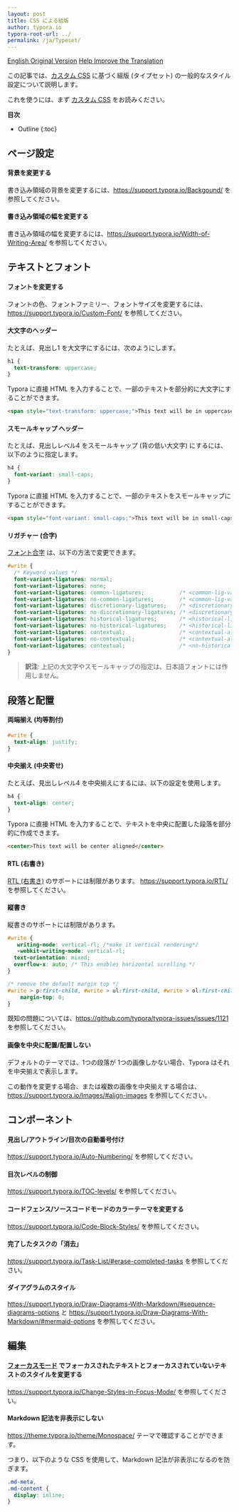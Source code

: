 ```yaml
---
layout: post
title: CSS による組版
author: typora.io
typora-root-url: ../
permalink: /ja/Typeset/
---
```


[English Original Version](/Typeset/) [Help Improve the Translation](https://github.com/typora/wiki-website)

この記事では、[カスタム CSS](https://support.typora.io/Add-Custom-CSS/) に基づく組版 (タイプセット) の一般的なスタイル設定について説明します。

これを使うには、まず [カスタム CSS](https://support.typora.io/Add-Custom-CSS/) をお読みください。

**目次**

* Outline
{:toc}


## ページ設定

#### 背景を変更する

書き込み領域の背景を変更するには、<https://support.typora.io/Backgound/> を参照してください。

#### 書き込み領域の幅を変更する

書き込み領域の幅を変更するには、<https://support.typora.io/Width-of-Writing-Area/> を参照してください。

## テキストとフォント

#### フォントを変更する

フォントの色、フォントファミリー、フォントサイズを変更するには、<https://support.typora.io/Custom-Font/> を参照してください。

#### 大文字のヘッダー

たとえば、見出し1 を大文字にするには、次のようにします。

```css
h1 {
  text-transform: uppercase;
}
```

Typora に直接 HTML を入力することで、一部のテキストを部分的に大文字にすることができます。

```html
<span style="text-transform: uppercase;">This text will be in uppercase</span>
```

#### スモールキャップ ヘッダー

たとえば、見出しレベル4 をスモールキャップ (背の低い大文字) にするには、以下のように指定します。

```css
h4 {
  font-variant: small-caps;
}
```

Typora に直接 HTML を入力することで、一部のテキストをスモールキャップにすることができます。

```html
<span style="font-variant: small-caps;">This text will be in small-caps</span>
```

#### リガチャー (合字)

[フォント合字](https://developer.mozilla.org/en-US/docs/Glossary/ligature) は、以下の方法で変更できます。

```css
#write {
  /* Keyword values */
  font-variant-ligatures: normal;
  font-variant-ligatures: none;
  font-variant-ligatures: common-ligatures;           /* <common-lig-values> */
  font-variant-ligatures: no-common-ligatures;        /* <common-lig-values> */
  font-variant-ligatures: discretionary-ligatures;    /* <discretionary-lig-values> */
  font-variant-ligatures: no-discretionary-ligatures; /* <discretionary-lig-values> */
  font-variant-ligatures: historical-ligatures;       /* <historical-lig-values> */
  font-variant-ligatures: no-historical-ligatures;    /* <historical-lig-values> */
  font-variant-ligatures: contextual;                 /* <contextual-alt-values> */
  font-variant-ligatures: no-contextual;              /* <contextual-alt-values> */
  font-variant-ligatures: contextual;                 /* <no-historical-ligatures> <common-ligatures> */
}
```

> **訳注**: 上記の大文字やスモールキャップの指定は、日本語フォントには作用しません。



## 段落と配置

#### 両端揃え (均等割付)

```css
#write {
  text-align: justify;
}
```

#### 中央揃え (中央寄せ)

たとえば、見出しレベル4 を中央揃えにするには、以下の設定を使用します。

```css
h4 {
  text-align: center;
}
```

Typora に直接 HTML を入力することで、テキストを中央に配置した段落を部分的に作成できます。

```html
<center>This text will be center aligned</center>
```

#### RTL (右書き)

[RTL (右書き)](https://developer.mozilla.org/ja/docs/Glossary/rtl) のサポートには制限があります。 <https://support.typora.io/RTL/> を参照してください。

#### 縦書き

縦書きのサポートには制限があります。

```css
#write {
   writing-mode: vertical-rl; /*make it vertical rendering*/
   -webkit-writing-mode: vertical-rl;
  text-orientation: mixed;
  overflow-x: auto; /* This enables horizontal scrolling */
}

/* remove the default margin top */
#write > p:first-child, #write > ul:first-child, #write > ol:first-child, #write > pre:first-child, #write > blockquote:first-child, #write > div:first-child, #write > table:first-child {
    margin-top: 0;
}
```

既知の問題については、<https://github.com/typora/typora-issues/issues/1121> を参照してください。

#### 画像を中央に配置/配置しない

デフォルトのテーマでは、1つの段落が 1つの画像しかない場合、Typora はそれを中央揃えで表示します。

この動作を変更する場合、または複数の画像を中央揃えする場合は、<https://support.typora.io/Images/#align-images> を参照してください。

## コンポーネント

#### 見出し/アウトライン/目次の自動番号付け

<https://support.typora.io/Auto-Numbering/> を参照してください。

#### 目次レベルの制御

<https://support.typora.io/TOC-levels/> を参照してください。

#### コードフェンス/ソースコードモードのカラーテーマを変更する

<https://support.typora.io/Code-Block-Styles/> を参照してください。

#### 完了したタスクの「消去」

<https://support.typora.io/Task-List/#erase-completed-tasks> を参照してください。

#### ダイアグラムのスタイル

<https://support.typora.io/Draw-Diagrams-With-Markdown/#sequence-diagrams-options> と <https://support.typora.io/Draw-Diagrams-With-Markdown/#mermaid-options> を参照してください。

## 編集

#### [フォーカスモード](https://support.typora.io/Focus-and-Typewriter-Mode/) でフォーカスされたテキストとフォーカスされていないテキストのスタイルを変更する

<https://support.typora.io/Change-Styles-in-Focus-Mode/> を参照してください。

#### Markdown 記法を非表示にしない

<https://theme.typora.io/theme/Monospace/> テーマで確認することができます。

つまり、以下のような CSS を使用して、Markdown 記法が非表示になるのを防ぎます。

```css
.md-meta,
.md-content {
  display: inline;
}
```

